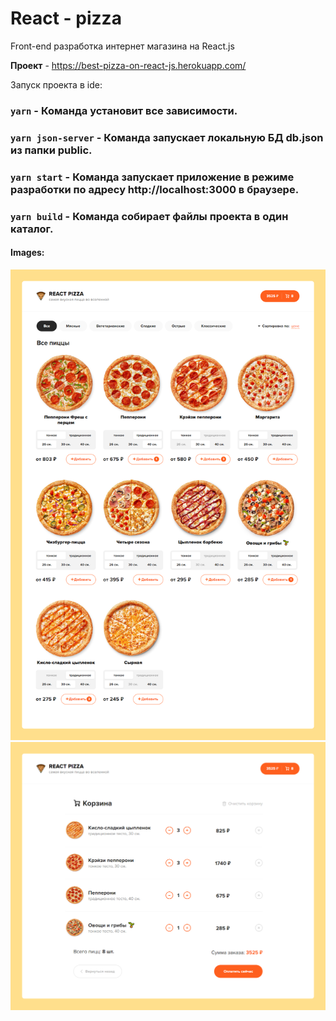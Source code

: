 # React - pizza

Front-end разработка интернет магазина на React.js

**Проект** - https://best-pizza-on-react-js.herokuapp.com/

Запуск проекта в ide:

### `yarn` - Команда установит все зависимости.

### `yarn json-server` - Команда запускает локальную БД db.json из папки public.

### `yarn start` - Команда запускает приложение в режиме разработки по адресу http://localhost:3000 в браузере.

### `yarn build` - Команда собирает файлы проекта в один каталог.

#### Images:

<p align="center">
  <img src="https://github.com/AlexDyatlov/react-pizza/raw/master/src/assets/img/readme1.png">
  <img src="https://github.com/AlexDyatlov/react-pizza/raw/master/src/assets/img/readme2.png">
</p>